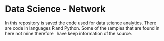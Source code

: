 # Data Science  - Network

In this repository is saved the code used for data science analytics. 
There are code in languages R and Python. Some of the samples that are found in here not mine therefore I have keep information of the source. 
